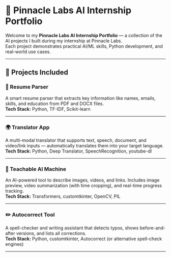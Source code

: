 # 💼 Pinnacle Labs AI Internship Portfolio

Welcome to my **Pinnacle Labs AI Internship Portfolio** — a collection of the AI projects I built during my internship at Pinnacle Labs.  
Each project demonstrates practical AI/ML skills, Python development, and real-world use cases.

---

## 🎯 Projects Included

### 📝 Resume Parser  
A smart resume parser that extracts key information like names, emails, skills, and education from PDF and DOCX files.  
**Tech Stack:** Python, TF-IDF, Scikit-learn

---

### 🌍 Translator App  
A multi-modal translator that supports text, speech, document, and video/link inputs — automatically translates them into your target language.  
**Tech Stack:** Python, Deep Translator, SpeechRecognition, youtube-dl

---

### 🤖 Teachable AI Machine  
An AI-powered tool to describe images, videos, and links. Includes image preview, video summarization (with time cropping), and real-time progress tracking.  
**Tech Stack:** Transformers, customtkinter, OpenCV, PIL

---

### ✏️ Autocorrect Tool  
A spell-checker and writing assistant that detects typos, shows before-and-after versions, and lists all corrections.  
**Tech Stack:** Python, customtkinter, Autocorrect (or alternative spell-check engines)

---
